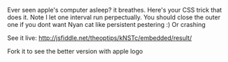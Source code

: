 Ever seen apple's computer asleep? it breathes. 
Here's your CSS trick that does it. 
Note I let one interval run perpectually. 
You should close the outer one if you dont want Nyan cat like persistent pestering :)
Or crashing

See it live: 
http://jsfiddle.net/theoptips/kNSTc/embedded/result/

Fork it to see the better version with apple logo
